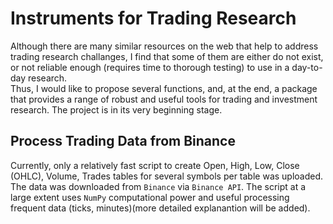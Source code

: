 # Instruments for Trading Research

Although there are many similar resources on the web that help to address trading research challanges, I find that some of them are either do not exist, or not reliable enough (requires time to thorough testing) to use in a day-to-day research.<br>
Thus, I would like to propose several functions, and, at the end, a package that provides a range of robust and useful tools for trading and investment research.
The project is in its very beginning stage. 

## Process Trading Data from Binance
Currently, only a relatively fast script to create Open, High, Low, Close (OHLC), Volume, Trades tables for several symbols per table was uploaded. The data was downloaded from `Binance` via `Binance API`. The script at a large extent uses `NumPy` computational power and useful processing frequent data (ticks, minutes)(more detailed explanantion will be added).<br>
